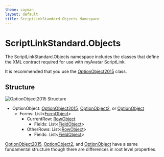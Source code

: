 ```yaml
---
theme: cayman
layout: default
title: ScriptLinkStandard.Objects Namespace
---
```


# ScriptLinkStandard.Objects

The ScriptLinkStandard.Objects namespace includes the classes that define the XML contract required for use with myAvatar ScriptLink.

It is recommended that you use the [OptionObject2015](optionobject2015.md) class.

## Structure

![OptionObject2015 Structure](/ScriptLinkStandard/images/ScriptLinkStandard.Objects.png)

* OptionObject: [OptionObject2015](optionobject2015.md), [OptionObject2](optionobject2.md), or [OptionObject](optionobject.md)
  * Forms: List<[FormObject](formobject.md)>
    * CurrentRow: [RowObject](fowobject.md)
      * Fields: List<[FieldObject](fieldobject.md)>
    * OtherRows: List<[RowObject](rowobject.md)>
      * Fields: List<[FieldObject](fieldobject.md)>

[OptionObject2015](optionobject2015.md), [OptionObject2](optionobject2.md), and [OptionObject](optionobject.md) have a same fundamental structure though there are differences in root level properties.
